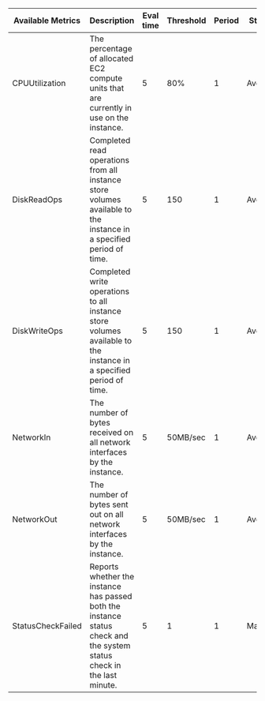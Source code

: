 
|         Available Metrics          |Description                                                                                                                        | Eval time  |     Threshold     |Period   |  Statistic       | 
|-------------------|------------------------------------------------------------------------------------------------------------------------|---|----------|---|---------| 
| CPUUtilization    | The percentage of allocated EC2 compute units that are currently in use on the instance.                               | 5 | 80%      | 1 | Average | 
| DiskReadOps       | Completed read operations from all instance store volumes available to the instance in a specified period of time.     | 5 | 150      | 1 | Average | 
| DiskWriteOps      | Completed write operations to all instance store volumes available to the instance in a specified period of time.      | 5 | 150      | 1 | Average | 
| NetworkIn         | The number of bytes received on all network interfaces by the instance.                                                | 5 | 50MB/sec | 1 | Average | 
| NetworkOut        | The number of bytes sent out on all network interfaces by the instance.                                                | 5 | 50MB/sec | 1 | Average | 
| StatusCheckFailed | Reports whether the instance has passed both the instance status check and the system status check in the last minute. | 5 | 1        | 1 | Maximum | 


